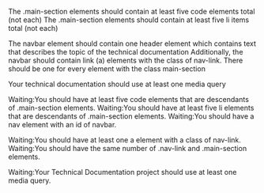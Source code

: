 The .main-section elements should contain at least five code elements total (not each)
The .main-section elements should contain at least five li items total (not each)

The navbar element should contain one header element which contains text that describes the topic of the technical documentation
Additionally, the navbar should contain link (a) elements with the class of nav-link. There should be one for every element with the class main-section

Your technical documentation should use at least one media query

Waiting:You should have at least five code elements that are descendants of .main-section elements.
Waiting:You should have at least five li elements that are descendants of .main-section elements.
Waiting:You should have a nav element with an id of navbar.

Waiting:You should have at least one a element with a class of nav-link.
Waiting:You should have the same number of .nav-link and .main-section elements.

Waiting:Your Technical Documentation project should use at least one media query.